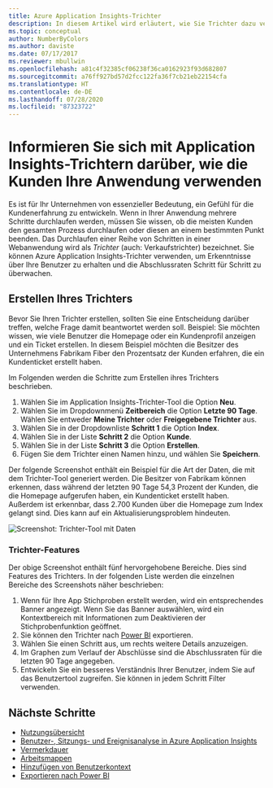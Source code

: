 ```yaml
---
title: Azure Application Insights-Trichter
description: In diesem Artikel wird erläutert, wie Sie Trichter dazu verwenden können, sich über die Interaktionen der Kunden mit Ihrer Anwendung zu informieren.
ms.topic: conceptual
author: NumberByColors
ms.author: daviste
ms.date: 07/17/2017
ms.reviewer: mbullwin
ms.openlocfilehash: a81c4f32385cf06238f36ca0162923f93d682807
ms.sourcegitcommit: a76ff927bd57d2fcc122fa36f7cb21eb22154cfa
ms.translationtype: HT
ms.contentlocale: de-DE
ms.lasthandoff: 07/28/2020
ms.locfileid: "87323722"
---
```

# <a name="discover-how-customers-are-using-your-application-with-application-insights-funnels"></a>Informieren Sie sich mit Application Insights-Trichtern darüber, wie die Kunden Ihre Anwendung verwenden

Es ist für Ihr Unternehmen von essenzieller Bedeutung, ein Gefühl für die Kundenerfahrung zu entwickeln. Wenn in Ihrer Anwendung mehrere Schritte durchlaufen werden, müssen Sie wissen, ob die meisten Kunden den gesamten Prozess durchlaufen oder diesen an einem bestimmten Punkt beenden. Das Durchlaufen einer Reihe von Schritten in einer Webanwendung wird als *Trichter* (auch: Verkaufstrichter) bezeichnet. Sie können Azure Application Insights-Trichter verwenden, um Erkenntnisse über Ihre Benutzer zu erhalten und die Abschlussraten Schritt für Schritt zu überwachen. 

## <a name="create-your-funnel"></a>Erstellen Ihres Trichters
Bevor Sie Ihren Trichter erstellen, sollten Sie eine Entscheidung darüber treffen, welche Frage damit beantwortet werden soll. Beispiel: Sie möchten wissen, wie viele Benutzer die Homepage oder ein Kundenprofil anzeigen und ein Ticket erstellen. In diesem Beispiel möchten die Besitzer des Unternehmens Fabrikam Fiber den Prozentsatz der Kunden erfahren, die ein Kundenticket erstellt haben.

Im Folgenden werden die Schritte zum Erstellen ihres Trichters beschrieben.

1. Wählen Sie im Application Insights-Trichter-Tool die Option **Neu**.
1. Wählen Sie im Dropdownmenü **Zeitbereich** die Option **Letzte 90 Tage**. Wählen Sie entweder **Meine Trichter** oder **Freigegebene Trichter** aus.
1. Wählen Sie in der Dropdownliste **Schritt 1** die Option **Index**. 
1. Wählen Sie in der Liste **Schritt 2** die Option **Kunde**.
1. Wählen Sie in der Liste **Schritt 3** die Option **Erstellen**.
1. Fügen Sie dem Trichter einen Namen hinzu, und wählen Sie **Speichern**.

Der folgende Screenshot enthält ein Beispiel für die Art der Daten, die mit dem Trichter-Tool generiert werden. Die Besitzer von Fabrikam können erkennen, dass während der letzten 90 Tage 54,3 Prozent der Kunden, die die Homepage aufgerufen haben, ein Kundenticket erstellt haben. Außerdem ist erkennbar, dass 2.700 Kunden über die Homepage zum Index gelangt sind. Dies kann auf ein Aktualisierungsproblem hindeuten.


![Screenshot: Trichter-Tool mit Daten](media/usage-funnels/funnel1.png)

### <a name="funnels-features"></a>Trichter-Features
Der obige Screenshot enthält fünf hervorgehobene Bereiche. Dies sind Features des Trichters. In der folgenden Liste werden die einzelnen Bereiche des Screenshots näher beschrieben:
1. Wenn für Ihre App Stichproben erstellt werden, wird ein entsprechendes Banner angezeigt. Wenn Sie das Banner auswählen, wird ein Kontextbereich mit Informationen zum Deaktivieren der Stichprobenfunktion geöffnet. 
2. Sie können den Trichter nach [Power BI](./export-power-bi.md) exportieren.
3. Wählen Sie einen Schritt aus, um rechts weitere Details anzuzeigen. 
4. Im Graphen zum Verlauf der Abschlüsse sind die Abschlussraten für die letzten 90 Tage angegeben. 
5. Entwickeln Sie ein besseres Verständnis Ihrer Benutzer, indem Sie auf das Benutzertool zugreifen. Sie können in jedem Schritt Filter verwenden. 

## <a name="next-steps"></a>Nächste Schritte
  * [Nutzungsübersicht](usage-overview.md)
  * [Benutzer-, Sitzungs- und Ereignisanalyse in Azure Application Insights](usage-segmentation.md)
  * [Vermerkdauer](usage-retention.md)
  * [Arbeitsmappen](../platform/workbooks-overview.md)
  * [Hinzufügen von Benutzerkontext](usage-send-user-context.md)
  * [Exportieren nach Power BI](./export-power-bi.md)

